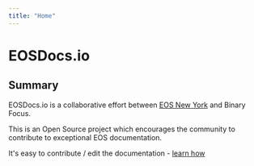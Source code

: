 ```yaml
---
title: "Home"
---
```


# EOSDocs.io

## Summary

EOSDocs.io is a collaborative effort between [EOS New York](https://www.eosnewyork.io/) and Binary Focus.

This is an Open Source project which encourages the community to contribute to exceptional EOS documentation. 

It's easy to contribute / edit the documentation - [learn how](/howtoedit)

